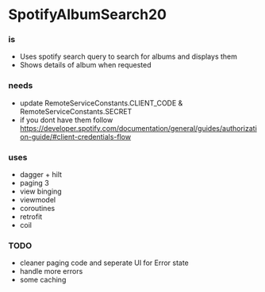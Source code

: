 # SpotifyAlbumSearch20

### is
- Uses spotify search query to search for albums and displays them
- Shows details of album when requested

### needs
- update RemoteServiceConstants.CLIENT_CODE & RemoteServiceConstants.SECRET
- if you dont have them follow https://developer.spotify.com/documentation/general/guides/authorization-guide/#client-credentials-flow

### uses
- dagger + hilt
- paging 3
- view binging
- viewmodel
- coroutines
- retrofit
- coil

### TODO
- cleaner paging code and seperate UI for Error state
- handle more errors
- some caching
